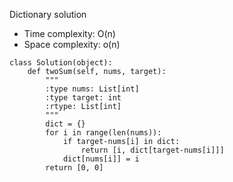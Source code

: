 Dictionary solution
- Time complexity: O(n) 
- Space complexity: o(n)
```
class Solution(object):
    def twoSum(self, nums, target):
        """
        :type nums: List[int]
        :type target: int
        :rtype: List[int]
        """
        dict = {}
        for i in range(len(nums)):
            if target-nums[i] in dict:
                return [i, dict[target-nums[i]]]
            dict[nums[i]] = i
        return [0, 0]
```

